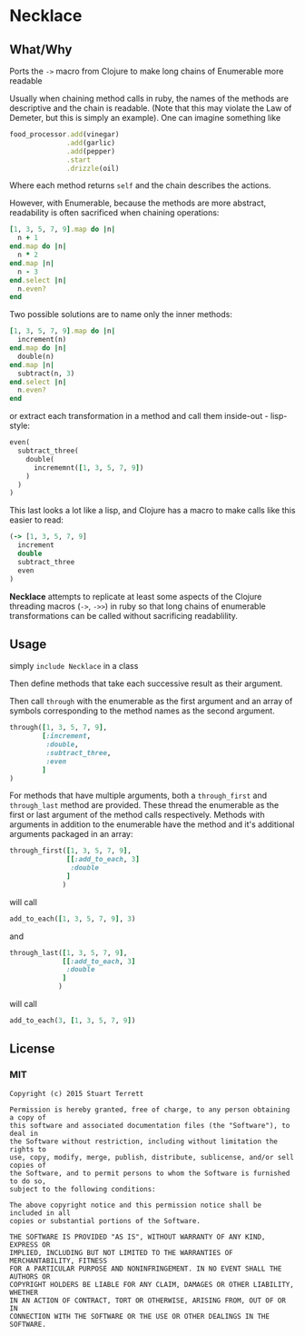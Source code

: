# Necklace

## What/Why

Ports the `->` macro from Clojure to make long chains of Enumerable more
readable

Usually when chaining method calls in ruby, the names of the methods are
descriptive and the chain is readable. (Note that this may violate the Law of
Demeter, but this is simply an example). One can imagine something like

```ruby
food_processor.add(vinegar)
              .add(garlic)
              .add(pepper)
              .start
              .drizzle(oil)
```

Where each method returns `self` and the chain describes the actions.

However, with Enumerable, because the methods are more abstract, readability is
often sacrificed when chaining operations:

```ruby
[1, 3, 5, 7, 9].map do |n|
  n + 1
end.map do |n|
  n * 2
end.map |n|
  n - 3
end.select |n|
  n.even?
end
```

Two possible solutions are to name only the inner methods:

```ruby
[1, 3, 5, 7, 9].map do |n|
  increment(n)
end.map do |n|
  double(n)
end.map |n|
  subtract(n, 3)
end.select |n|
  n.even?
end
```

or extract each transformation in a method and call them inside-out -
lisp-style:

```ruby
even(
  subtract_three(
    double(
      incrememnt([1, 3, 5, 7, 9])
    )
  )
)
```

This last looks a lot like a lisp, and Clojure has a macro to make calls like
this easier to read:

```clojure
(-> [1, 3, 5, 7, 9]
  increment
  double
  subtract_three
  even
)
```

**Necklace** attempts to replicate at least some aspects of the Clojure
threading macros (`->`, `->>`) in ruby so that long chains of enumerable
transformations can be called without sacrificing readablility.

## Usage

simply `include Necklace` in a class

Then define methods that take each successive result as their argument.

Then call `through` with the enumerable as the first argument and an array of
symbols corresponding to the method names as the second argument.

```ruby
through([1, 3, 5, 7, 9],
        [:increment,
         :double,
         :subtract_three,
         :even
        ]
)
```

For methods that have multiple arguments, both a `through_first` and
`through_last` method are provided. These thread the enumerable as the first or
last argument of the method calls respectively. Methods with arguments in
addition to the enumerable have the method and it's additional arguments
packaged in an array:

```ruby
through_first([1, 3, 5, 7, 9],
              [[:add_to_each, 3]
               :double
              ]
             )
```

will call

```ruby
add_to_each([1, 3, 5, 7, 9], 3)
```

and

```ruby
through_last([1, 3, 5, 7, 9],
             [[:add_to_each, 3]
              :double
             ]
            )
```

will call

```ruby
add_to_each(3, [1, 3, 5, 7, 9])
```

## License
### MIT

```
Copyright (c) 2015 Stuart Terrett

Permission is hereby granted, free of charge, to any person obtaining a copy of
this software and associated documentation files (the "Software"), to deal in
the Software without restriction, including without limitation the rights to
use, copy, modify, merge, publish, distribute, sublicense, and/or sell copies of
the Software, and to permit persons to whom the Software is furnished to do so,
subject to the following conditions:

The above copyright notice and this permission notice shall be included in all
copies or substantial portions of the Software.

THE SOFTWARE IS PROVIDED "AS IS", WITHOUT WARRANTY OF ANY KIND, EXPRESS OR
IMPLIED, INCLUDING BUT NOT LIMITED TO THE WARRANTIES OF MERCHANTABILITY, FITNESS
FOR A PARTICULAR PURPOSE AND NONINFRINGEMENT. IN NO EVENT SHALL THE AUTHORS OR
COPYRIGHT HOLDERS BE LIABLE FOR ANY CLAIM, DAMAGES OR OTHER LIABILITY, WHETHER
IN AN ACTION OF CONTRACT, TORT OR OTHERWISE, ARISING FROM, OUT OF OR IN
CONNECTION WITH THE SOFTWARE OR THE USE OR OTHER DEALINGS IN THE SOFTWARE.
```

